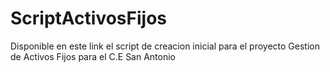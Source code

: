 # ScriptActivosFijos
Disponible en este link
el script de creacion inicial para el proyecto Gestion de Activos Fijos para el C.E San Antonio

